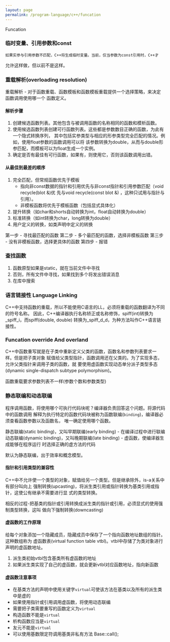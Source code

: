 ```yaml
---
layout: page
permalink: /program-language/c++/funcation
---
```


Funcation

### 临时变量、引用参数和const
    如果实参与引用参数不匹配，C++将生成临时变量。当前，仅当参数为const引用时，C++才
允许这样做，但以前不是这样。

### 重载解析(overloading resolution)
重载解析 - 对于函数重载、函数模板和函数模板重载提供一个选择策略，来决定函数调用使用哪一个
    函数定义。

#### 解析步骤

1. 创建候选函数列表。其他包含与被调用函数的名称相同的函数和模析函数。
2. 使用候选函数列表创建可行函数列表。这些都是参数数目正确的函数，为此有一个隐式转换序列，
    其中包括实参类型与相应的形参类型完全匹配的情况。例如，使用float参数的函数调用可以将
    该参数转换为double，从而与double形参匹配，而模板可以为float生成一个实例。
3. 确定是否有最佳有可行函数，如果有，则使用它，否则该函数调用出错。

#### 从最佳到最差的顺序

1. 完全匹配，但常规函数优先于模板
    * 指向非const数据的指针和引用优先与非const指针和引用参数匹配（void recycle(blot &)优
        先与void recycle(const blot &) ，这种只试用与指针与引用）。
    * 非模板函数将优先于模板函数（包括显式具体化）
2. 提升转换（如char和shorts自动转换为int，float自动转换为double）
3. 标准转换（如int转换为char，long转换为double）
4. 用户定义的转换，如类声明中定义的转换

第一步 - 寻找最匹配的函数
第二步 - 多个最匹配的函数，选择非模板函数
第三步 - 没有非模板函数，选择更具体的函数
第四步 - 报错

### 查找函数
1. 函数原型如果是static，就在当前文件中寻找
2. 否则，所有文件中寻找，如果找到多个将发出错误消息
3. 在库中搜索

### 语言链接性 Language Linking
C++中支持函数的重载，所以不能使用C语言的LL，必须将重载的函数翻译为不同的符号名称。
因此，C++编译器执行名称矫正或名称修饰，spiff(int)转换为_spiff_i，而spiff(double, double)
转换为_spiff_d_d，为种方法叫作C++语言链接性。

### Funcation override And overland
C++中函数重写就是在子类中重新定义父类的函数，函数名和参数列表要求一样。但是把子类对象
赋值给父类型指针，函数调用还在父类的。为了实现多态，允许父类指针来调用子类的函数，就
要使用虚函数实现动态单分派子类型多态(dynamic single-dispatch subtype polymorphism)。

函数重载要求参数列表不一样(参数个数和参数类型)

### 静态联编和动态联编
程序调用函数，将使用哪个可执行代码块呢？编译器负责回答这个问题。将源代码中的函数调用
解释为执行特定的函数代码块被称为函数联编(`binding`)，编译器必须查看函数参数以及函数名，
唯一确定使用哪个函数。

静态联编(static binding)，又叫早期联编(early binding) - 在编译过程中进行联编
动态联编(dynamic binding)，又叫晚期联编(late binding) - 虚函数，使编译器生成能够在程序运行
    时选择正确的虚方法的代码

默认为静态联编，出于效率和概念模型。

#### 指针和引用类型的兼容性
C++中不允许使一个类型的对象，赋值给另一个类型。但是继承除外，is-a关系中有部分叫向上
强制转换(upcasting)，将派生类引用或指针转换为基类引用或指针，这使公有继承不需要进行显
式的类型转换。

相反的过程-把基类的指针或引用转换成派生类的指针或引用，必须显式的使用强制类型转换，这叫
做向下强制转换(downcasting)

#### 虚函数的工作原理
给每个对象添加一个隐藏成员，隐藏成员中保存了一个指向函数地址数组的指针。这种数组称为
虚函数表(virtual function table vtbl)。vtbl中存储了为类对象进行声明的虚函数地址。

1. 派生类初始vtbl包含基类所有虚函数的地址
2. 如果派生类实现了自己的虚函数，就会更新vtbl对应函数地址，指向新函数

#### 虚函数注意事项
* 在基类方法的声明中使用关键字`virtual`可使该方法在基类以及所有的派生类中是虚的
* 如果使用指针或引用调用虚函数，将使用动态联编
* 需要把子类需要重写的函数定义为`virtual`
* 构造函数不能是`virtual`
* 析构函数应当是`virtual`
* 友元不能是`virtual`
* 可以使用基数限定符调用基类非私有方法 Base::call();


